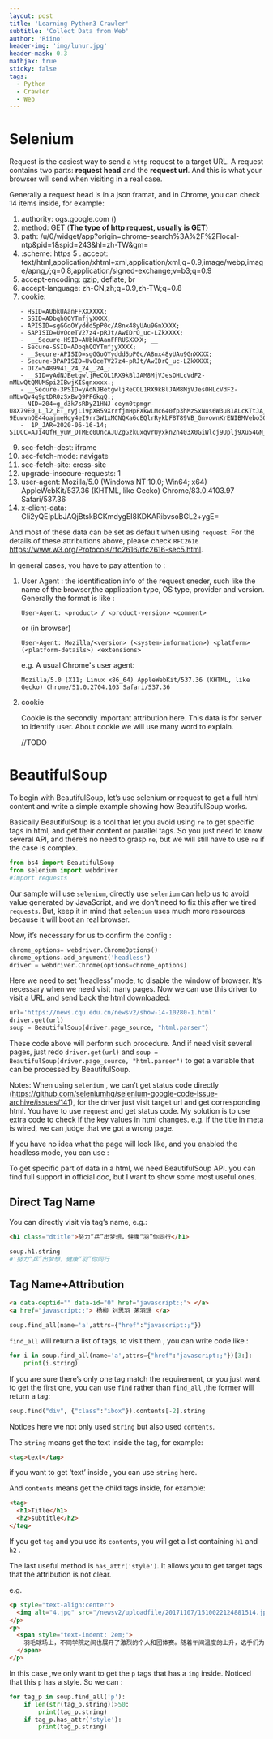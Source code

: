 ```yaml
---
layout: post
title: 'Learning Python3 Crawler'
subtitle: 'Collect Data from Web'
author: 'Riino'
header-img: 'img/lunur.jpg'
header-mask: 0.3
mathjax: true
sticky: false
tags:
  - Python
  - Crawler
  - Web
---
```


# Selenium

Request is the easiest way to send a `http` request to a target URL. A request contains two parts: **request head** and the **request url**. And this is what your browser will send when visiting in a real case.

Generally a request head is in a json framat, and in Chrome, you can check 14 items inside, for example:

1. authority: ogs.google.com ()
2. method: GET (**The type of http request, usually is GET**)
3. path: /u/0/widget/app?origin=chrome-search%3A%2F%2Flocal-ntp&pid=1&spid=243&hl=zh-TW&gm=
4. :scheme: https
   5 . accept: text/html,application/xhtml+xml,application/xml;q=0.9,image/webp,image/apng,_/_;q=0.8,application/signed-exchange;v=b3;q=0.9
5. accept-encoding: gzip, deflate, br
6. accept-language: zh-CN,zh;q=0.9,zh-TW;q=0.8
7. cookie:

```
   - HSID=AUbkUAanFFXXXXXX;
   - SSID=ADbqhQOYTmfjyXXXX;
   - APISID=sgGGoOYyddd5pP0c/A8nx48yUAu9GnXXXX;
   - SAPISID=UvOceTV27z4-pRJt/AwIDrQ_uc-LZkXXXX;
   -  __Secure-HSID=AUbkUAanFFRUSXXXX; __
   - Secure-SSID=ADbqhQOYTmfjyXXXX;
   - __Secure-APISID=sgGGoOYyddd5pP0c/A8nx48yUAu9GnXXXX;
   - Secure-3PAPISID=UvOceTV27z4-pRJt/AwIDrQ_uc-LZkXXXX;
   - OTZ=5489941_24_24__24_;
   - __SID=yAdNJBetgwljReCOL1RX9kBlJAM8MjVJesOHLcVdF2-mMLwQtQMUMSpi2IBwjKISqnxxxx.;
   - __Secure-3PSID=yAdNJBetgwljReCOL1RX9kBlJAM8MjVJesOHLcVdF2-mMLwQv4q9ptDR0zSxBvQ9PF6kgQ.;
   - NID=204=g_d3k7sRDyZ1HNJ-ceym0tpmgr-U8X79E0_L_l2_ET_ryjLi9pXB59XrrfjmHpFXkwLMc640fp3hMzSxNus6W3uB1ALcKTtJA_lf36SGlgT3XhCzW562_lahSvakuExNlJ6SrILK7Wy-9EuwvnOE44oajmeHqy4eI9rr3W1xMCNQXa6cEQlrRykbF8T89VB_GnvownKrENIBMVebo30c4_ZeyZORmivcHEXyFvMggu6yvIOnbVQeYnY2J98Na07V4ZSCw;
   -  1P_JAR=2020-06-16-14; SIDCC=AJi4QfH_yuW_DTMEc0UncAJUZgGzkuxqvrUyxkn2n403X0GiWlcj9Uplj9Xu54GN_zgLvB3zWMc
```

9. sec-fetch-dest: iframe
10. sec-fetch-mode: navigate
11. sec-fetch-site: cross-site
12. upgrade-insecure-requests: 1
13. user-agent: Mozilla/5.0 (Windows NT 10.0; Win64; x64) AppleWebKit/537.36 (KHTML, like Gecko) Chrome/83.0.4103.97 Safari/537.36
14. x-client-data: CIi2yQEIpLbJAQjBtskBCKmdygEI8KDKARibvsoBGL2+ygE=

And most of these data can be set as default when using `request`. For the details of these attributions above, please check `RFC2616` https://www.w3.org/Protocols/rfc2616/rfc2616-sec5.html.

In general cases, you have to pay attention to :

1. User Agent : the identification info of the request sneder, such like the name of the browser,the application type, OS type, provider and version.
   Generally the format is like :

   ```
   User-Agent: <product> / <product-version> <comment>

   ```

   or (in browser)

   ```
   User-Agent: Mozilla/<version> (<system-information>) <platform> (<platform-details>) <extensions>
   ```

   e.g. A usual Chrome's user agent:

   ```
   Mozilla/5.0 (X11; Linux x86_64) AppleWebKit/537.36 (KHTML, like Gecko) Chrome/51.0.2704.103 Safari/537.36
   ```

2. cookie

   Cookie is the secondly important attribution here. This data is for server to identify user. About cookie we will use many word to explain.

   //TODO

# BeautifulSoup

To begin with BeautifulSoup, let’s use selenium or request to get a full html content and write a simple example showing how BeautifulSoup works.

Basically BeautifulSoup is a tool that let you avoid using `re` to get specific tags in html, and get their content or parallel tags. So you just need to know several API, and there’s no need to grasp `re`, but we will still have to use `re` if the case is complex.

```python
from bs4 import BeautifulSoup
from selenium import webdriver
#import requests
```

Our sample will use `selenium`, directly use `selenium` can help us to avoid value generated by JavaScript, and we don’t need to fix this after we tired `requests`. But, keep it in mind that `selenium` uses much more resources because it will boot an real browser.

Now, it’s necessary for us to confirm the config :

```python
chrome_options= webdriver.ChromeOptions()
chrome_options.add_argument('headless')
driver = webdriver.Chrome(options=chrome_options)
```

Here we need to set ‘headless’ mode, to disable the window of browser. It’s necessary when we need visit many pages. Now we can use this driver to visit a URL and send back the html downloaded:

```python
url='https://news.cqu.edu.cn/newsv2/show-14-10280-1.html'
driver.get(url)
soup = BeautifulSoup(driver.page_source, "html.parser")
```

These code above will perform such procedure. And if need visit several pages, just redo `driver.get(url)` and `soup = BeautifulSoup(driver.page_source, "html.parser")` to get a variable that can be processed by BeautifulSoup.

Notes: When using `selenium` , we can’t get status code directly (https://github.com/seleniumhq/selenium-google-code-issue-archive/issues/141), for the driver just visit target url and get corresponding html. You have to use `request` and get status code. My solution is to use extra code to check if the key values in html changes. e.g. if the title in meta is wired, we can judge that we got a wrong page.

If you have no idea what the page will look like, and you enabled the headless mode, you can use :

To get specific part of data in a html, we need BeautifulSoup API. you can find full support in official doc, but I want to show some most useful ones.

## Direct Tag Name

You can directly visit via tag’s name, e.g.:

```html
<h1 class="dtitle">努力“乒”出梦想，健康“羽”你同行</h1>
```

```python
soup.h1.string
#'努力“乒”出梦想，健康“羽”你同行
```

## Tag Name+Attribution

```html
<a data-deptid="" data-id="0" href="javascript:;"> </a>
<a href="javascript:;"> 杨柳 刘思羽 茅羽瑶 </a>
```

```python
soup.find_all(name='a',attrs={"href":"javascript:;"})
```

`find_all` will return a list of tags, to visit them , you can write code like :

```python
for i in soup.find_all(name='a',attrs={"href":"javascript:;"})[3:]:
    print(i.string)
```

If you are sure there’s only one tag match the requirement, or you just want to get the first one, you can use `find` rather than `find_all` ,the former will return a tag:

```python
soup.find("div", {"class":"ibox"}).contents[-2].string
```

Notices here we not only used `string` but also used `contents`.

The `string` means get the text inside the tag, for example:

```html
<tag>text</tag>
```

if you want to get ‘text’ inside , you can use `string` here.

And `contents` means get the child tags inside, for example:

```html
<tag>
  <h1>Title</h1>
  <h2>subtitle</h2>
</tag>
```

If you get `tag` and you use its `contents`, you will get a list containing `h1` and `h2` .

The last useful method is `has_attr('style')`. It allows you to get target tags that the attribution is not clear.

e.g.

```html
<p style="text-align:center">
  <img alt="4.jpg" src="/newsv2/uploadfile/20171107/1510022124881514.jpg" />
</p>
<p>
  <span style="text-indent: 2em;">
    羽毛球场上，不同学院之间也展开了激烈的个人和团体赛。随着午间温度的上升，选手们为了更好地发挥实力，纷纷脱下外套，轻装上阵。雪白的球在球场上空随着选手们不断挥舞的球拍转换着位置。裁判们也始终跟紧了目光，在计分板上记录下比赛双方的实时分数。
  </span>
</p>
```

In this case ,we only want to get the `p` tags that has a `img` inside. Noticed that this `p` has a style. So we can :

```python
for tag_p in soup.find_all('p'):
    if len(str(tag_p.string))>50:
        print(tag_p.string)
    if tag_p.has_attr('style'):
        print(tag_p.string)
```
